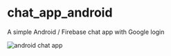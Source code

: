 # chat_app_android
A simple Android / Firebase chat app with Google login

![android chat app](https://www.codeblog.rs/github_pics/android_chat_app2.png)

